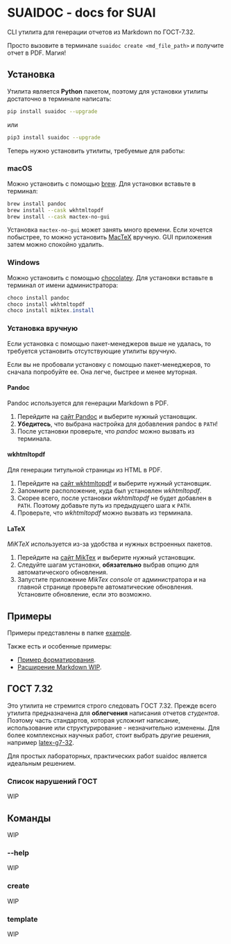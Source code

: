 # SUAIDOC - docs for SUAI

СLI утилита для генерации отчетов из Markdown по ГОСТ-7.32.

Просто вызовите в терминале `suaidoc create <md_file_path>` и получите отчет в PDF. Магия!

## Установка

Утилита является **Python** пакетом, поэтому для установки утилиты достаточно в терминале написать:

```bash
pip install suaidoc --upgrade
```

или

```bash
pip3 install suaidoc --upgrade
```

Теперь нужно установить утилиты, требуемые для работы:

### macOS

Можно установить с помощью [brew](https://brew.sh). Для установки вставьте в терминал:

```zsh
brew install pandoc
brew install --cask wkhtmltopdf
brew install --cask mactex-no-gui
```

Установка `mactex-no-gui` может занять много времени. Если хочется побыстрее, то можно установить [MacTeX](https://tug.org/mactex/) вручную. GUI приложения затем можно спокойно удалить.

### Windows

Можно установить с помощью [chocolatey](https://chocolatey.org). Для установки вставьте в терминал от имени администратора:

```powershell
choco install pandoc
choco install wkhtmltopdf
choco install miktex.install
```

### Установка вручную

Если установка с помощью пакет-менеджеров выше не удалась, то требуется установить отсутствующие утилиты вручную.

Если вы не пробовали установку с помощью пакет-менеджеров, то сначала попробуйте ее. Она легче, быстрее и менее муторная.

#### Pandoc

Pandoc используется для генерации Markdown в PDF.

1) Перейдите на [сайт Pandoc](https://pandoc.org/installing.html) и выберите нужный установщик.
2) **Убедитесь**, что выбрана настройка для добавления pandoc в `PATH`!
3) После установки проверьте, что *pandoc* можно вызвать из терминала.

#### wkhtmltopdf

Для генерации титульной страницы из HTML в PDF.

1) Перейдите на [сайт wkhtmltopdf](https://wkhtmltopdf.org) и выберите нужный установщик.
2) Запомните расположение, куда был установлен *wkhtmltopdf*.
3) Скорее всего, после установки *wkhtmltopdf* не будет добавлен в `PATH`. Поэтому добавьте путь из предыдущего шага к `PATH`.
4) Проверьте, что *wkhtmltopdf* можно вызвать из терминала.

#### LaTeX

*MiKTeX* используется из-за удобства и нужных встроенных пакетов.

1) Перейдите на [сайт MikTex](https://miktex.org/download) и выберите нужный установщик.
2) Следуйте шагам установки, **обязательно** выбрав опцию для автоматического обновления.
3) Запустите приложение *MikTex console* от администратора и на главной странице проверьте автоматические обновления. Установите обновление, если это возможно.

## Примеры

Примеры представлены в папке [example](/example/).

Также есть и особенные примеры:
- [Пример форматирования](/example/main/).
- [Расширение Markdown WIP](/example/main/).

## ГОСТ 7.32

Это утилита не стремится строго следовать ГОСТ 7.32. Прежде всего утилита предназначена для **облегчения** написания отчетов *студентов*. Поэтому часть стандартов, которая усложнит написание, использование или структурирование - незначительно изменены. Для более комплексных научных работ, стоит выбрать другие решения, например [latex-g7-32](https://github.com/latex-g7-32/latex-g7-32).

Для простых лабораторных, практических работ suaidoc является идеальным решением.

### Список нарушений ГОСТ

WIP

## Команды

WIP

### --help

WIP

### create

WIP

### template

WIP